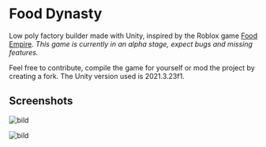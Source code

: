 
# Food Dynasty

Low poly factory builder made with Unity, inspired by the Roblox game [Food Empire](https://www.roblox.com/games/424519756/Food-Empire). *This game is currently in an alpha stage, expect bugs and missing features.*

Feel free to contribute, compile the game for yourself or mod the project by creating a fork. The Unity version used is 2021.3.23f1.

## Screenshots
![bild](https://github.com/Kesomannen/FoodDynasty/assets/113015915/60b45149-0054-422b-b42f-bf236505210a)

![bild](https://github.com/Kesomannen/FoodDynasty/assets/113015915/7778eb9a-0d7c-48cc-8e13-f22df4017993)
